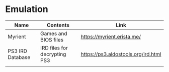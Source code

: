 # Emulation
| Name             | Contents                     | Link                                |
| ---------------- | ---------------------------- | ----------------------------------- |
| Myrient          | Games and BIOS files         | https://myrient.erista.me/          |
| PS3 IRD Database | IRD files for decrypting PS3 | https://ps3.aldostools.org/ird.html |
|                  |                              |                                     |

